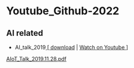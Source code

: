 # Youtube_Github-2022
## AI related

* AI_talk_2019<a href="https://docs.google.com/viewer?url=https://github.com/huanchen1107/Youtube_Github-2022/blob/master/AI/AIoT_Talk_2019.11.28.pdf" >  [ download</a>
| <a href="https://www.youtube.com/watch?v=jo3G6n0Rtsw" > Watch on Youtube </a>]

<a class="js-navigation-open Link--primary" title="1_Basics_1.pdf" data-pjax="#repo-content-pjax-container" href="/AI/AIoT_Talk_2019.11.28.pdf">AIoT_Talk_2019.11.28.pdf</a>